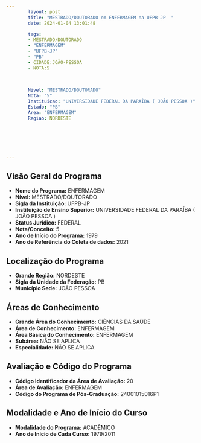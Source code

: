 ```yaml
---
        layout: post
        title: "MESTRADO/DOUTORADO em ENFERMAGEM na UFPB-JP  "
        date: 2024-01-04 13:01:48
     
        tags:
        - MESTRADO/DOUTORADO
        - "ENFERMAGEM"
        - "UFPB-JP"
        - "PB"
        - CIDADE:JOÃO-PESSOA
        - NOTA:5
        
       

        Nivel: "MESTRADO/DOUTORADO"
        Nota: "5"
        Instituicao: "UNIVERSIDADE FEDERAL DA PARAÍBA ( JOÃO PESSOA )"
        Estado: "PB"
        Area: "ENFERMAGEM"
        Regiao: NORDESTE
        
        
        
        
        
        
---
```

## Visão Geral do Programa
- **Nome do Programa:** ENFERMAGEM
- **Nível:** MESTRADO/DOUTORADO
- **Sigla da Instituição:** UFPB-JP
- **Instituição de Ensino Superior:** UNIVERSIDADE FEDERAL DA PARAÍBA ( JOÃO PESSOA )
- **Status Jurídico:** FEDERAL
- **Nota/Conceito:** 5
- **Ano de Início do Programa:** 1979
- **Ano de Referência do Coleta de dados:** 2021

## Localização do Programa
- **Grande Região:** NORDESTE
- **Sigla da Unidade da Federação:** PB
- **Município Sede:** JOÃO PESSOA

## Áreas de Conhecimento
- **Grande Área do Conhecimento:** CIÊNCIAS DA SAÚDE
- **Área de Conhecimento:** ENFERMAGEM
- **Área Básica do Conhecimento:** ENFERMAGEM
- **Subárea:** NÃO SE APLICA
- **Especialidade:** NÃO SE APLICA

## Avaliação e Código do Programa
- **Código Identificador da Área de Avaliação:** 20
- **Área de Avaliação:** ENFERMAGEM
- **Código do Programa de Pós-Graduação:** 24001015016P1


## Modalidade e Ano de Início do Curso
- **Modalidade do Programa:** ACADÊMICO
- **Ano de Início de Cada Curso:** 1979/2011
